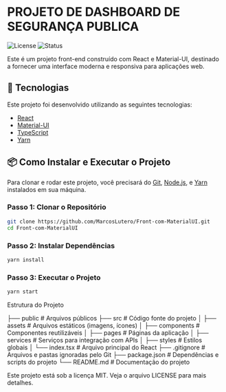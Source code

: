 # PROJETO DE DASHBOARD DE SEGURANÇA PUBLICA

![License](https://img.shields.io/badge/license-MIT-blue.svg)
![Status](https://img.shields.io/badge/status-Em%20Desenvolvimento-yellow)

Este é um projeto front-end construído com React e Material-UI, destinado a fornecer uma interface moderna e responsiva para aplicações web.

## 🚀 Tecnologias

Este projeto foi desenvolvido utilizando as seguintes tecnologias:

- [React](https://reactjs.org/)
- [Material-UI](https://mui.com/)
- [TypeScript](https://www.typescriptlang.org/)
- [Yarn](https://yarnpkg.com/)

## 📦 Como Instalar e Executar o Projeto

Para clonar e rodar este projeto, você precisará do [Git](https://git-scm.com), [Node.js](https://nodejs.org/en/), e [Yarn](https://yarnpkg.com/) instalados em sua máquina.

### Passo 1: Clonar o Repositório

```bash
git clone https://github.com/MarcosLutero/Front-com-MaterialUI.git
cd Front-com-MaterialUI
```

### Passo 2: Instalar Dependências
```bash
yarn install
```
### Passo 3: Executar o Projeto
```bash
yarn start
```

Estrutura do Projeto

├── public          # Arquivos públicos
├── src             # Código fonte do projeto
│   ├── assets      # Arquivos estáticos (imagens, ícones)
│   ├── components  # Componentes reutilizáveis
│   ├── pages       # Páginas da aplicação
│   ├── services    # Serviços para integração com APIs
│   ├── styles      # Estilos globais
│   └── index.tsx   # Arquivo principal do React
├── .gitignore      # Arquivos e pastas ignoradas pelo Git
├── package.json    # Dependências e scripts do projeto
└── README.md       # Documentação do projeto


Este projeto está sob a licença MIT. Veja o arquivo LICENSE para mais detalhes.
